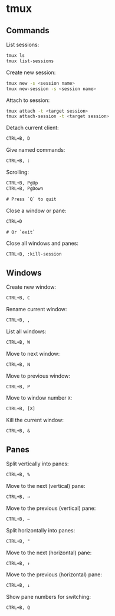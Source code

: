 # tmux

## Commands

List sessions:

```bash
tmux ls
tmux list-sessions
```

Create new session:

```bash
tmux new -s <session name>
tmux new-session -s <session name>
```

Attach to session:

```bash
tmux attach -t <target session>
tmux attach-session -t <target session>
```

Detach current client:

```txt
CTRL+B, D
```

Give named commands:

```txt
CTRL+B, :
```

Scrolling:

```txt
CTRL+B, PgUp
CTRL+B, PgDown

# Press `Q` to quit
```

Close a window or pane:

```txt
CTRL+D

# Or `exit`
```

Close all windows and panes:

```txt
CTRL+B, :kill-session
```

## Windows

Create new window:

```txt
CTRL+B, C
```

Rename current window:

```txt
CTRL+B, ,
```

List all windows:

```txt
CTRL+B, W
```

Move to next window:

```txt
CTRL+B, N
```

Move to previous window:

```txt
CTRL+B, P
```

Move to window number `X`:

```txt
CTRL+B, [X]
```

Kill the current window:

```txt
CTRL+B, &
```

## Panes

Split vertically into panes:

```txt
CTRL+B, %
```

Move to the next (vertical) pane:

```txt
CTRL+B, →
```

Move to the previous (vertical) pane:

```txt
CTRL+B, ←
```

Split horizontally into panes:

```txt
CTRL+B, "
```

Move to the next (horizontal) pane:

```txt
CTRL+B, ↑
```

Move to the previous (horizontal) pane:

```txt
CTRL+B, ↓
```

Show pane numbers for switching:

```txt
CTRL+B, Q
```
